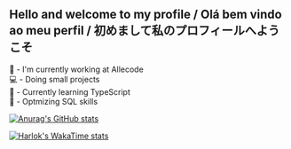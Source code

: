 ## Hello and welcome to my profile / Olá bem vindo ao meu perfil / 初めまして私のプロフィールへようこそ
  
  🔭 - I'm currently working at Allecode <br>
  💻 - Doing small projects <br>
  🌱 - Currently learning TypeScript <br>
  🚀 - Optmizing SQL skills


[![Anurag's GitHub stats](https://github-readme-stats.vercel.app/api?username=gabrielregis3&hide=stars&theme=synthwave)](https://github.com/anuraghazra/github-readme-stats)

[![Harlok's WakaTime stats](https://github-readme-stats.vercel.app/api/wakatime?username=@gabrielregis3&theme=synthwave)](https://github.com/anuraghazra/github-readme-stats)
